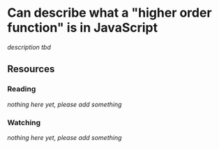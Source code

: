 # Can describe what a "higher order function" is in JavaScript
_description tbd_
## Resources
### Reading
_nothing here yet, please add something_
### Watching
_nothing here yet, please add something_
